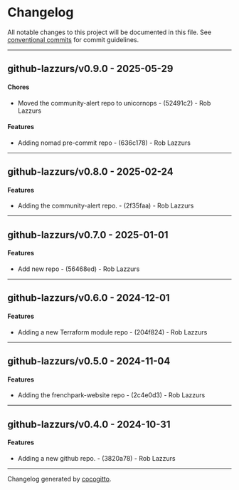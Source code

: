 # Changelog
All notable changes to this project will be documented in this file. See [conventional commits](https://www.conventionalcommits.org/) for commit guidelines.

- - -
## github-lazzurs/v0.9.0 - 2025-05-29
#### Chores
- Moved the community-alert repo to unicornops - (52491c2) - Rob Lazzurs
#### Features
- Adding nomad pre-commit repo - (636c178) - Rob Lazzurs

- - -

## github-lazzurs/v0.8.0 - 2025-02-24
#### Features
- Adding the community-alert repo. - (2f35faa) - Rob Lazzurs

- - -

## github-lazzurs/v0.7.0 - 2025-01-01
#### Features
- Add new repo - (56468ed) - Rob Lazzurs

- - -

## github-lazzurs/v0.6.0 - 2024-12-01
#### Features
- Adding a new Terraform module repo - (204f824) - Rob Lazzurs

- - -

## github-lazzurs/v0.5.0 - 2024-11-04
#### Features
- Adding the frenchpark-website repo - (2c4e0d3) - Rob Lazzurs

- - -

## github-lazzurs/v0.4.0 - 2024-10-31
#### Features
- Adding a new github repo. - (3820a78) - Rob Lazzurs

- - -

Changelog generated by [cocogitto](https://github.com/cocogitto/cocogitto).